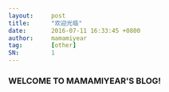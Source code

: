 ```yaml
---
layout:     post
title:      "欢迎光临"
date:       2016-07-11 16:33:45 +0800
author:     mamamiyear
tag:        [other]
SN:         1
---
```


### WELCOME TO MAMAMIYEAR'S BLOG!
